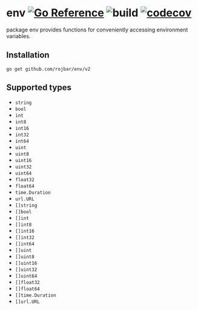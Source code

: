 # env [![Go Reference](https://pkg.go.dev/badge/github.com/rojbar/env.svg)](https://pkg.go.dev/github.com/rojbar/env) ![build](https://github.com/rojbar/env/actions/workflows/build.yml/badge.svg) [![codecov](https://codecov.io/github/rojbar/env/graph/badge.svg?token=CEZVN7838T)](https://codecov.io/github/rojbar/env)

package env provides functions for conveniently accessing environment variables.

## Installation
`go get github.com/rojbar/env/v2`
## Supported types
- `string`
- `bool`
- `int`
- `int8`
- `int16`
- `int32`
- `int64`
- `uint`
- `uint8`
- `uint16`
- `uint32`
- `uint64`
- `float32`
- `float64`
- `time.Duration`
- `url.URL`
- `[]string`
- `[]bool`
- `[]int`
- `[]int8`
- `[]int16`
- `[]int32`
- `[]int64`
- `[]uint`
- `[]uint8`
- `[]uint16`
- `[]uint32`
- `[]uint64`
- `[]float32`
- `[]float64`
- `[]time.Duration`
- `[]url.URL`
